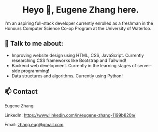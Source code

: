 <h1 align="center">Heyo 👋, Eugene Zhang here.</h1>

I'm an aspiring full-stack developer currently enrolled as a freshman in the Honours Computer Science Co-op Program at the University of Waterloo.

## 👀 Talk to me about:
- Improving website design using HTML, CSS, JavaScript. Currently researching CSS frameworks like Bootstrap and Tailwind!
- Backend web development. Currently in the learning stages of server-side programming!
- Data structures and algorithms. Currently using Python! 

## 📫 Contact

Eugene Zhang

LinkedIn: https://www.linkedin.com/in/eugene-zhang-1199b820a/

Email: zhang.eug@gmail.com

<!---
Ezzhingy/Ezzhingy is a ✨ special ✨ repository because its `README.md` (this file) appears on your GitHub profile.
You can click the Preview link to take a look at your changes.
--->
